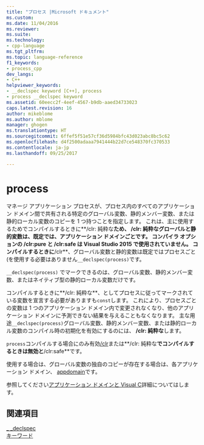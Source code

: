 ```yaml
---
title: "プロセス |Microsoft ドキュメント"
ms.custom: 
ms.date: 11/04/2016
ms.reviewer: 
ms.suite: 
ms.technology:
- cpp-language
ms.tgt_pltfrm: 
ms.topic: language-reference
f1_keywords:
- process_cpp
dev_langs:
- C++
helpviewer_keywords:
- __declspec keyword [C++], process
- process __declspec keyword
ms.assetid: 60eecc2f-4eef-4567-b9db-aaed34733023
caps.latest.revision: 16
author: mikeblome
ms.author: mblome
manager: ghogen
ms.translationtype: HT
ms.sourcegitcommit: 6ffef5f51e57cf36d5984bfc43d023abc8bc5c62
ms.openlocfilehash: d4f2500adaaa7941444b22d7ce548370fc370533
ms.contentlocale: ja-jp
ms.lasthandoff: 09/25/2017

---
```

# <a name="process"></a>process
マネージ アプリケーション プロセスが、プロセス内のすべてのアプリケーション ドメイン間で共有される特定のグローバル変数、静的メンバー変数、または静的ローカル変数のコピーを 1 つ持つことを指定します。 これは、主に使用するためでコンパイルするときに**/clr: 純粋な**ため、 **/clr: 純粋な**グローバルと静的変数は、既定では、アプリケーション ドメインごとです。 コンパイラ オプションの **/clr:pure** と **/clr:safe** は Visual Studio 2015 で使用されていません。 コンパイルするときに**/clr**、グローバル変数と静的変数は既定ではプロセスごと (を使用する必要はありません`__declspec(process)`です。  
  
 `__declspec(process)` でマークできるのは、グローバル変数、静的メンバー変数、またはネイティブ型の静的ローカル変数だけです。  
  
 コンパイルするときに**/clr: 純粋な**、としてプロセスに従ってマークされている変数を宣言する必要がありますも`const`します。 これにより、プロセスごとの変数は 1 つのアプリケーション ドメイン内で変更されなくなり、他のアプリケーション ドメインに予測できない結果を与えることもなくなります。 主な用途`__declspec(process)`グローバル変数、静的メンバー変数、または静的ローカル変数のコンパイル時の初期化を有効にするのには、 **/clr: 純粋な**します。  
  
 `process`コンパイルする場合にのみ有効[/clr](../build/reference/clr-common-language-runtime-compilation.md)または**/clr: 純粋な**でコンパイルするときは無効と**/clr:safe**です。  
  
 使用する場合は、グローバル変数の独自のコピーが存在する場合は、各アプリケーション ドメイン、 [appdomain](../cpp/appdomain.md)です。  
  
 参照してください[アプリケーション ドメインと Visual C](../dotnet/application-domains-and-visual-cpp.md)詳細についてはします。  
  
## <a name="see-also"></a>関連項目  
 [_ _declspec](../cpp/declspec.md)   
 [キーワード](../cpp/keywords-cpp.md)
